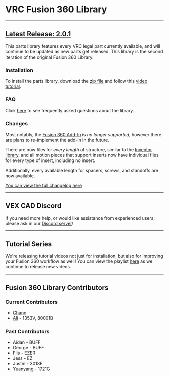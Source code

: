 # VRC Fusion 360 Library

---

## [Latest Release: 2.0.1](https://github.com/vindou/VEX-CAD-Fusion-360-Library/releases/tag/v2.0.1)

This parts library features every VRC legal part currently available, and will continue to be updated as new parts get released. This library is the second iteration of the original Fusion 360 Library.

### Installation
To install the parts library, download the [zip file](https://github.com/vindou/VEX-CAD-Fusion-360-Library/archive/refs/tags/v2.0.1.zip) and follow this [video tutorial](https://www.youtube.com/watch?v=DhSNF_7SHcA). 

### FAQ 
Click [here](https://github.com/vindou/VEX-CAD-Fusion-360-Library/wiki) to see frequently asked questions about the library.

### Changes
Most notably, the [Fusion 360 Add-In](https://github.com/vexcad/fusion-library/releases/download/v1.0.0/fusion_addin_1_0_0.zip) is *no longer supported*, however there are plans to re-implement the add-in in the future. 

There are now files for *every length* of structure, similar to the [Inventor library](https://github.com/VEX-CAD/VEX-CAD-Inventor/releases/tag/v1.4.0), and all motion pieces that support inserts now have individual files for every type of insert, including no insert.

Additionally, every available length for spacers, screws, and standoffs are now available. 

[You can view the full changelog here](https://github.com/vindou/VEX-CAD-Fusion-Library/blob/main/changelog.md)

---

## VEX CAD Discord
If you need more help, or would like assistance from experienced users, please ask in our [Discord server](https://discord.gg/BKV3DJm)!

---

## Tutorial Series
We're releasing tutorial videos not just for installation, but also for improving your Fusion 360 workflow as well! You can view the playlist [here](https://www.youtube.com/playlist?list=PLN_ka0LWpSJf474OWfNfmNJszKDayiT1O) as we continue to release new videos.

---

## Fusion 360 Library Contributors
### Current Contributors
- [Chang](https://github.com/vindou)
- [Ali](https://github.com/AliAhmad810) - 1353V, 80001B
### Past Contributors
- Aidan - BUFF
- George - BUFF
- Flis - EZER
- Jess - EZ
- Justin - 3018E
- Yuanyang - 1721G
